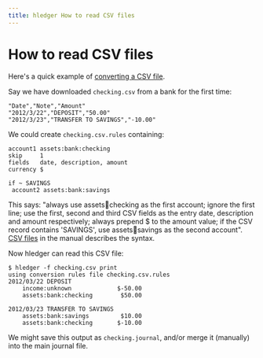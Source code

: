 ```yaml
---
title: hledger How to read CSV files
---
```


# How to read CSV files

Here's a quick example of [converting a CSV file](MANUAL.html#csv-files).

Say we have downloaded `checking.csv` from a bank for the first time:

    "Date","Note","Amount"
    "2012/3/22","DEPOSIT","50.00"
    "2012/3/23","TRANSFER TO SAVINGS","-10.00"

We could create `checking.csv.rules` containing:

    account1 assets:bank:checking
    skip     1
    fields   date, description, amount
    currency $

    if ~ SAVINGS
     account2 assets:bank:savings

This says:
"always use assets:bank:checking as the first account;
ignore the first line;
use the first, second and third CSV fields as the entry date, description and amount respectively;
always prepend $ to the amount value;
if the CSV record contains 'SAVINGS', use assets:bank:savings as the second account".
[CSV files](MANUAL.html#csv-files) in the manual describes the syntax.

Now hledger can read this CSV file:

    $ hledger -f checking.csv print
    using conversion rules file checking.csv.rules
    2012/03/22 DEPOSIT
        income:unknown             $-50.00
        assets:bank:checking        $50.00

    2012/03/23 TRANSFER TO SAVINGS
        assets:bank:savings         $10.00
        assets:bank:checking       $-10.00

We might save this output as `checking.journal`, and/or merge it (manually) into the main journal file.


